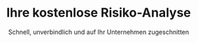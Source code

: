 ---
layout: contact
in_navbar: true
title: "Ihre kostenlose Risiko-Analyse"
subtitle: "Schnell, unverbindlich und auf Ihr Unternehmen zugeschnitten"
pipedrive_url: "https://webforms.pipedrive.com/f/bXB5c6isoLqnkijW9fTCd2emoxnHlLvuscytljURIf6flxzAxgOn5fWltned8qKh7d"
---